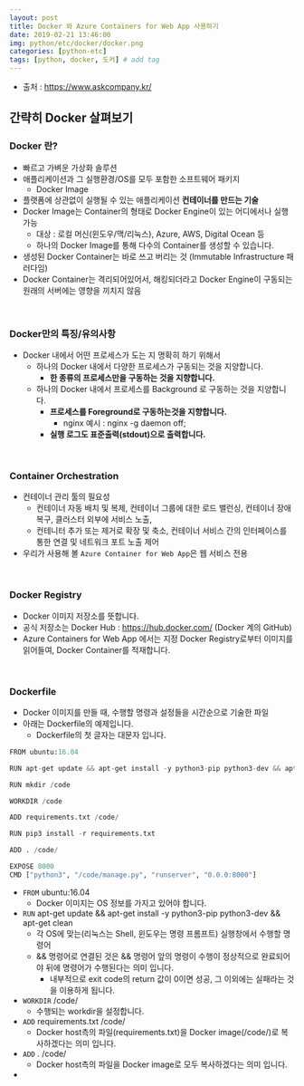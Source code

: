 ```yaml
---
layout: post
title: Docker 와 Azure Containers for Web App 사용하기
date: 2019-02-21 13:46:00
img: python/etc/docker/docker.png
categories: [python-etc] 
tags: [python, docker, 도커] # add tag
---
```


+ 출처 : https://www.askcompany.kr/

## 간략히 Docker 살펴보기

### Docker 란?

+ 빠르고 가벼운 가상화 솔루션
+ 애플리케이션과 그 실행환경/OS를 모두 포함한 소프트웨어 패키지
    + Docker Image 
+ 플랫폼에 상관없이 실행될 수 있는 애플리케이션 **컨테이너를 만드는 기술**
+ Docker Image는 Container의 형태로 Docker Engine이 있는 어디에서나 실행 가능
    + 대상 : 로컬 머신(윈도우/맥/리눅스), Azure, AWS, Digital Ocean 등
    + 하나의 Docker Image를 통해 다수의 Container를 생성할 수 있습니다.
+ 생성된 Docker Container는 바로 쓰고 버리는 것 (Immutable Infrastructure 패러다임)
+ Docker Container는 격리되어있어서, 해킹되더라고 Docker Engine이 구동되는 원래의 서버에는 영향을 끼치지 않음

<br>

### Docker만의 특징/유의사항

+ Docker 내에서 어떤 프로세스가 도는 지 명확히 하기 위해서
    + 하나의 Docker 내에서 다양한 프로세스가 구동되는 것을 지양합니다.
        + **한 종류의 프로세스만을 구동하는 것을 지향합니다.**
    + 하나의 Docker 내에서 프로세스를 Background 로 구동하는 것을 지양합니다.
        + **프로세스를 Foreground로 구동하는것을 지향합니다.**
            + nginx 예시 : nginx -g daemon off;
        + **실행 로그도 표준출력(stdout)으로 출력합니다.**
        
<br>

### Container Orchestration

+ 컨테이너 관리 툴의 필요성
    + 컨테이너 자동 배치 및 복제, 컨테이너 그룹에 대한 로드 밸런싱, 컨테이너 장애 복구, 클러스터 외부에 서비스 노출,
    + 컨테니터 추가 또는 제거로 확장 및 축소, 컨테이너 서비스 간의 인터페이스를 통한 연결 및 네트워크 포트 노출 제어
+ 우리가 사용해 볼 `Azure Container for Web App`은 웹 서비스 전용

<br>

### Docker Registry

+ Docker 이미지 저장소를 뜻합니다.
+ 공식 저장소는 Docker Hub : https://hub.docker.com/ (Docker 계의 GitHub)
+ Azure Containers for Web App 에서는 지정 Docker Registry로부터 이미지를 읽어들여, Docker Container를 적재합니다.

<br>

### Dockerfile

+ Docker 이미지를 만들 때, 수행할 명령과 설정들을 시간순으로 기술한 파일
+ 아래는 Dockerfile의 예제입니다.
    + Dockerfile의 첫 글자는 대문자 입니다.

```python
FROM ubuntu:16.04

RUN apt-get update && apt-get install -y python3-pip python3-dev && apt-get clean

RUN mkdir /code

WORKDIR /code

ADD requirements.txt /code/

RUN pip3 install -r requirements.txt

ADD . /code/

EXPOSE 8000
CMD ["python3", "/code/manage.py", "runserver", "0.0.0:8000"]
```

+ `FROM` ubuntu:16.04
    + Docker 이미지는 OS 정보를 가지고 있어야 합니다.
+ `RUN` apt-get update && apt-get install -y python3-pip python3-dev && apt-get clean
    + 각 OS에 맞는(리눅스는 Shell, 윈도우는 명령 프롬프트) 실행창에서 수행할 명령어
    + && 명령어로 연결된 것은 && 명령어 앞의 명령이 수행이 정상적으로 완료되어야 뒤에 명령어가 수행된다는 의미 입니다.
        + 내부적으로 exit code의 return 값이 0이면 성공, 그 이외에는 실패라는 것을 이용하게 됩니다.
+ `WORKDIR` /code/
    + 수행되는 workdir을 설정합니다.
+ `ADD` requirements.txt /code/
    + Docker host측의 파일(requirements.txt)을 Docker image(/code/)로 복사하겠다는 의미 입니다. 
+ `ADD` . /code/
    + Docker host측의 파일을 Docker image로 모두 복사하겠다는 의미 입니다.
+ 
